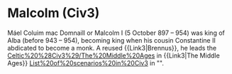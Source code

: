 # Malcolm (Civ3)

Máel Coluim mac Domnaill or Malcolm I (5 October 897 – 954) was king of Alba (before 943 – 954), becoming king when his cousin Constantine II abdicated to become a monk. A reused {{Link3|Brennus}}, he leads the [Celtic%20%28Civ3%29/The%20Middle%20Ages](Celts) in {{Link3|The Middle Ages}} [List%20of%20scenarios%20in%20Civ3](scenario) in "".